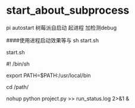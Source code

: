 # start_about_subprocess
pi autostart 
树莓派自启动  起进程  加检测debug



####使用进程启动效果等与 sh start.sh

start.sh


#! /bin/sh

export PATH=$PATH:/usr/local/bin

cd /path/

nohup python project.py >> run_status.log 2>&1 &


